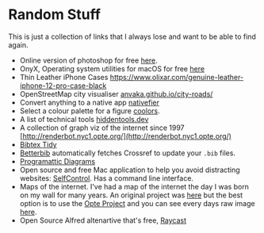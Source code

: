 # Random Stuff

This is just a collection of links that I always lose and want to be able to find again. 

* Online version of photoshop for free [here](https://www.photopea.com/).
* OnyX, Operating system utilities for macOS for free [here](https://www.titanium-software.fr/en/applications.html)
* Thin Leather iPhone Cases https://www.olixar.com/genuine-leather-iphone-12-pro-case-black
* OpenStreetMap city visualiser [anvaka.github.io/city-roads/](https://anvaka.github.io/city-roads/)
* Convert anything to a native app [nativefier](https://github.com/nativefier/nativefier)
* Select a colour palette for a figure [coolors](https://coolors.co/).
* A list of technical tools [hiddentools.dev](https://hiddentools.dev/)
* A collection of graph viz of the internet since 1997 [http://renderbot.nyc1.opte.org/](http://renderbot.nyc1.opte.org/)
* [Bibtex Tidy](https://flamingtempura.github.io/bibtex-tidy/)
* [Betterbib](https://github.com/nschloe/betterbib) automatically fetches Crossref to update your `.bib` files.
* [Programattic Diagrams](https://github.com/mermaid-js/mermaid/blob/develop/docs/Tutorials.md)
* Open source and free Mac application to help you avoid distracting websites: [SelfControl](https://selfcontrolapp.com). Has a command line interface.
* Maps of the internet. I've had a map of the internet the day I was born on my wall for many years. An original project was [here](https://web.archive.org/web/20060106055420/http://research.lumeta.com/ches/map/) but the best option is to use the [Opte Project](https://www.opte.org/the-internet) and you can see every days raw image [here](http://renderbot.nyc1.opte.org).
* Open Source Alfred altenartive that's free, [Raycast](https://www.raycast.com)
